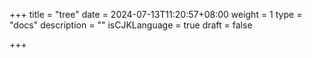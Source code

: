 +++
title = "tree"
date = 2024-07-13T11:20:57+08:00
weight = 1
type = "docs"
description = ""
isCJKLanguage = true
draft = false

+++

